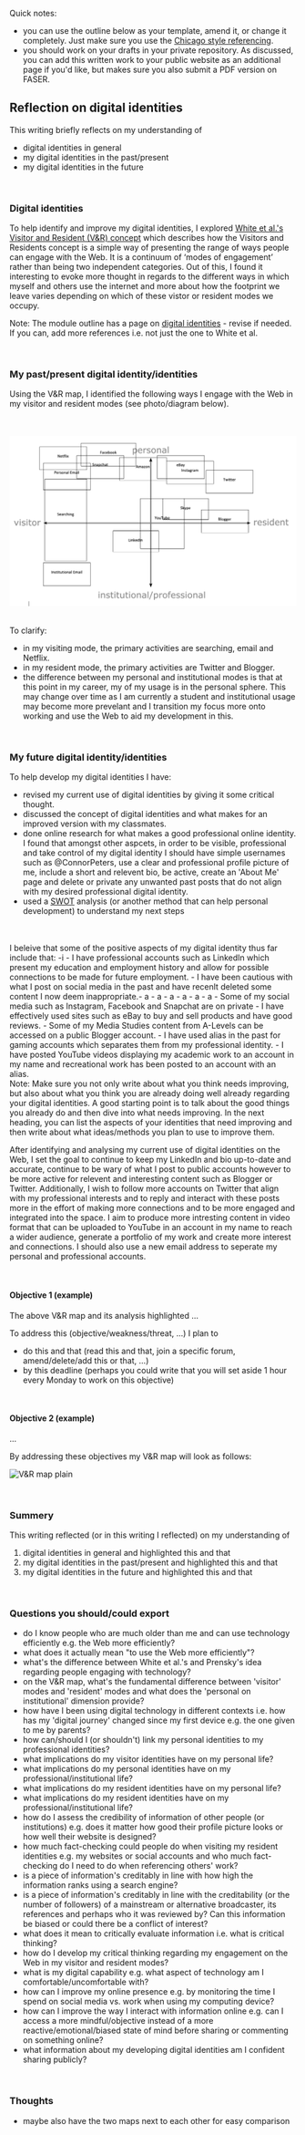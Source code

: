Quick notes:
- you can use the outline below as your template, amend it, or change it completely. Just make sure you use the [Chicago style referencing](https://www1.essex.ac.uk/students/study-resources/tdc/documents/referencing-chicago.pdf). 
- you should work on your drafts in your private repository. As discussed, you can add this written work to your public website as an additional page if you'd like, but makes sure you also submit a PDF version on FASER. 

## Reflection on digital identities

This writing briefly reflects on my understanding of

- digital identities in general
- my digital identities in the past/present
- my digital identities in the future

<br>

### Digital identities
To help identify and improve my digital identities, I explored [White et al.'s Visitor and Resident (V&R) concept](http://daveowhite.com/vandr/) which describes how the Visitors and Residents concept is a simple way of presenting the range of ways people can engage with the Web. It is a continuum of ‘modes of engagement’ rather than being two independent categories. Out of this, I found it interesting to evoke more thought in regards to the different ways in which myself and others use the internet and more about how the footprint we leave varies depending on which of these vistor or resident modes we occupy.

Note: The module outline has a page on [digital identities](https://github.com/krisztian-hofstadter-tedor/CS220-AU-navigating-the-digital-world/blob/main/digital-identities.md) - revise if needed. If you can, add more references i.e. not just the one to White et al. 

<br>

### My past/present digital identity/identities
Using the V&R map, I identified the following ways I engage with the Web in my visitor and resident modes (see photo/diagram below). 

 <br><br>
 ![V&R map](assets/img/V&R_map2.png)
<br><br>

To clarify:

- in my visiting mode, the primary activities are searching, email and Netflix.
- in my resident mode, the primary activities are Twitter and Blogger.
- the difference between my personal and institutional modes is that at this point in my career, my of my usage is in the personal sphere. This may change over time as I am currently a student and institutional usage may become more prevelant and I transition my focus more onto working and use the Web to aid my development in this.
 

<br>

### My future digital identity/identities
To help develop my digital identities I have:
- revised my current use of digital identities by giving it some critical thought.
- discussed the concept of digital identities and what makes for an improved version with my classmates.
- done online research for what makes a good professional online identity. I found that amongst other aspcets, in order to be visible, professional and take control of my digital identity I should have simple usernames such as @ConnorPeters, use a clear and professional profile picture of me, include a short and relevent bio, be active, create an 'About Me' page and delete or private any unwanted past posts that do not align with my desired professional digital identity. 
- used a [SWOT](https://duckduckgo.com/?q=swot&t=brave&ia=web) analysis (or another method that can help personal development) to understand my next steps
<br>
<br>
I beleive that some of the positive aspects of my digital identity thus far include that:
-i
- I have professional accounts such as LinkedIn which present my education and employment history and allow for possible connections to be made for future employment.
- I have been cautious with what I post on social media in the past and have recenlt deleted some content I now deem inappropriate.- a
- a
- a
- a
- a
- a
- Some of my social media such as Instagram, Facebook and Snapchat are on private
- I have effectively used sites such as eBay to buy and sell products and have good reviews.
- Some of my Media Studies content from A-Levels can be accessed on a public Blogger account.
- I have used alias in the past for gaming accounts which separates them from my professional identity.
- I have posted YouTube videos displaying my academic work to an account in my name and recreational work has been posted to an account with an alias.
 <br>
Note: Make sure you not only write about what you think needs improving, but also about what you think you are already doing well already regarding your digital identities. A good starting point is to talk about the good things you already do and then dive into what needs improving. In the next heading, you can list the aspects of your identities that need improving and then write about what ideas/methods you plan to use to improve them. 

After identifying and analysing my current use of digital identities on the Web, I set the goal to continue to keep my LinkedIn and bio up-to-date and accurate, continue to be wary of what I post to public accounts however to be more active for relevent and interesting content such as Blogger or Twitter. Additionally, I wish to follow more accounts on Twitter that align with my professional interests and to reply and interact with these posts more in the effort of making more connections and to be more engaged and integrated into the space. I aim to produce more intresting content in video format that can be uploaded to YouTube in an account in my name to reach a wider audience, generate a portfolio of my work and create more interest and connections. I should also use a new email address to seperate my personal and professional accounts. 

<br>

#### Objective 1 (example)
The above V&R map and its analysis highlighted ...

To address this (objective/weakness/threat, ...) I plan to 
- do this and that (read this and that, join a specific forum, amend/delete/add this or that, ...)
- by this deadline (perhaps you could write that you will set aside 1 hour every Monday to work on this objective)

<br>

#### Objective 2 (example)
...

By addressing these objectives my V&R map will look as follows: 

![V&R map plain](assets/img/vr-map-plain.svg)

<br>

### Summery
This writing reflected (or in this writing I reflected) on my understanding of

1. digital identities in general and highlighted this and that
2. my digital identities in the past/present and highlighted this and that
3. my digital identities in the future and highlighted this and that

<br>

### Questions you should/could export 
- do I know people who are much older than me and can use technology efficiently e.g. the Web more efficiently?
- what does it actually mean "to use the Web more efficiently"?
- what's the difference between White et al.'s and Prensky's idea regarding people engaging with technology?
- on the V&R map, what's the fundamental difference between 'visitor' modes and 'resident' modes and what does the 'personal on institutional' dimension provide?
- how have I been using digital technology in different contexts i.e. how has my 'digital journey' changed since my first device e.g. the one given to me by parents?
- how can/should I (or shouldn't) link my personal identities to my professional identities?
- what implications do my visitor identities have on my personal life?
- what implications do my personal identities have on my professional/institutional life?
- what implications do my resident identities have on my personal life?
- what implications do my resident identities have on my professional/institutional life?
- how do I assess the credibility of information of other people (or institutions) e.g. does it matter how good their profile picture looks or how well their website is designed? 
- how much fact-checking could people do when visiting my resident identities e.g. my websites or social accounts and who much fact-checking do I need to do when referencing others' work?
- is a piece of information's creditably in line with how high the information ranks using a search engine?
- is a piece of information's creditably in line with the creditability (or the number of followers) of a mainstream or alternative broadcaster, its references and perhaps who it was reviewed by? Can this information be biased or could there be a conflict of interest? 
- what does it mean to critically evaluate information i.e. what is critical thinking?
- how do I develop my critical thinking regarding my engagement on the Web in my visitor and resident modes?
- what is my digital capability e.g. what aspect of technology am I comfortable/uncomfortable with?
- how can I improve my online presence e.g. by monitoring the time I spend on social media vs. work when using my computing device?
- how can I improve the way I interact with information online e.g. can I access a more mindful/objective instead of a more reactive/emotional/biased state of mind before sharing or commenting on something online?
- what information about my developing digital identities am I confident sharing publicly?

<br>

### Thoughts
- maybe also have the two maps next to each other for easy comparison
